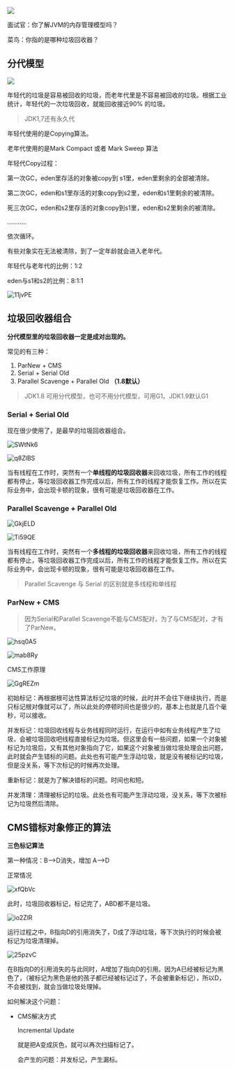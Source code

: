 

![](https://xuemingde.com/pages/image/others/LZUtcy.png)



面试官：你了解JVM的内存管理模型吗？

菜鸟：你指的是哪种垃圾回收器？



## 分代模型  

![](https://xuemingde.com/pages/image/others/g8I7rx.png)

年轻代的垃圾是容易被回收的垃圾，而老年代里是不容易被回收的垃圾。根据工业统计，年轻代的一次垃圾回收，就能回收接近90% 的垃圾。



> JDK1,7还有永久代



年轻代使用的是Copying算法。

老年代使用的是Mark Compact 或者 Mark Sweep 算法

年轻代Copy过程：

第一次GC，eden里存活的对象被copy到 s1里，eden里剩余的全部被清除。

第二次GC，eden和s1里存活的对象copy到s2里，eden和s1里剩余的被清除。

死三次GC，eden和s2里存活的对象copy到s1里，eden和s2里剩余的被清除。

………..

依次循环。

有些对象实在无法被清除，到了一定年龄就会进入老年代。

年轻代与老年代的比例：1:2

eden与s1和s2的比例：8:1:1



![11jvPE](https://xuemingde.com/pages/2022/03/05/11jvPE.png)



## 垃圾回收器组合



**分代模型里的垃圾回收器一定是成对出现的。**

常见的有三种：

1. ParNew + CMS
2. Serial + Serial Old 
3. Parallel Scavenge + Parallel Old **（1.8默认）**



> JDK1.8 可用分代模型，也可不用分代模型，可用G1。JDK1.9默认G1



### Serial + Serial Old 

现在很少使用了，是最早的垃圾回收器组合。

![SWtNk6](https://xuemingde.com/pages/others/SWtNk6.png)

![q8ZlBS](https://xuemingde.com/pages/others/q8ZlBS.png)

当有线程在工作时，突然有一个**单线程的垃圾回收器**来回收垃圾，所有工作的线程都有停止，等垃圾回收器工作完成以后，所有工作的线程才能恢复工作。所以在实际业务中，会出现卡顿的现象，很有可能是垃圾回收器在工作。



### Parallel Scavenge + Parallel Old 

![GkjELD](https://xuemingde.com/pages/2022/03/05/GkjELD.png)

![Ti59QE](https://xuemingde.com/pages/2022/03/05/Ti59QE.png)

当有线程在工作时，突然有一个**多线程的垃圾回收器**来回收垃圾，所有工作的线程都有停止，等垃圾回收器工作完成以后，所有工作的线程才能恢复工作。所以在实际业务中，会出现卡顿的现象，很有可能是垃圾回收器在工作。



> Parallel Scavenge 与 Serial 的区别就是多线程和单线程



### ParNew + CMS

> 因为Serial和Parallel Scavenge不能与CMS配对，为了与CMS配对，才有了ParNew。

![hsq0A5](https://xuemingde.com/pages/2022/03/05/hsq0A5.png)





![mab8Ry](https://xuemingde.com/pages/2022/03/05/mab8Ry.png)



CMS工作原理

![GgREZm](https://xuemingde.com/pages/2022/03/05/GgREZm.png)



初始标记：再根据根可达性算法标记垃圾的时候，此时并不会往下继续执行，而是只标记根对像就可以了，所以此处的停顿时间也是很少的，基本上也就是几百个毫秒，可以接收。

并发标记：垃圾回收线程与业务线程同时运行，在运行中如有业务线程产生了垃圾，会被垃圾回收吧线程直接标记为垃圾。但这里会有一些问题，如果一个对象被标记为垃圾后，又有其他对象指向了它，如果这个对象被当做垃圾处理会出问题，此时就会产生错标的问题。此处也有可能产生浮动垃圾，就是没有被标记的垃圾，但是没关系，等下次标记的时候再次处理。

重新标记：就是为了解决错标的问题。时间也和短。

并发清理：清理被标记的垃圾。此处也有可能产生浮动垃圾，没关系，等下次被标记为垃圾然后清除。





## CMS错标对象修正的算法

**三色标记算法**

第一种情况：B—>D消失，增加 A—>D

正常情况

 ![xfQbVc](https://xuemingde.com/pages/2022/03/05/xfQbVc.png)

此时，垃圾回收器标记，标记完了，ABD都不是垃圾。

 ![io2ZlR](https://xuemingde.com/pages/2022/03/05/io2ZlR.png)

运行过程之中，B指向D的引用消失了，D成了浮动垃圾，等下次执行的时候会被标记为垃圾清理掉。

 ![25pzvC](https://xuemingde.com/pages/2022/03/05/25pzvC.png)

在B指向D的引用消失的与此同时，A增加了指向D的引用。因为A已经被标记为黑色了，（被标记为黑色是他的孩子都已经被标记过了，不会被重新标记），所以D，不会被找到，就会当做垃圾处理掉。



如何解决这个问题：

* CMS解决方式

  Incremental Update

  就是把A变成灰色，就可以再次扫描标记了。

  会产生的问题：并发标记，产生漏标。





